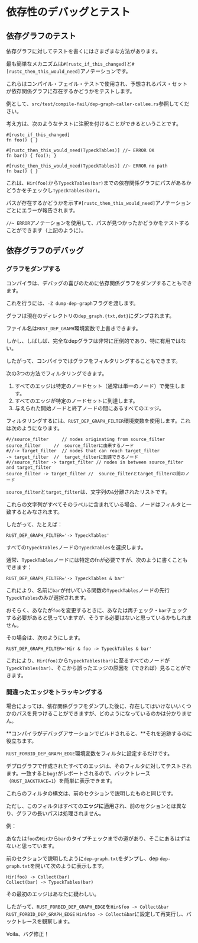 # <!--Debugging and Testing Dependencies--> 依存性のデバッグとテスト

## <!--Testing the dependency graph--> 依存グラフのテスト

<!--There are various ways to write tests against the dependency graph.-->
依存グラフに対してテストを書くにはさまざまな方法があります。
<!--The simplest mechanisms are the `#[rustc_if_this_changed]` and `#[rustc_then_this_would_need]` annotations.-->
最も簡単なメカニズムは`#[rustc_if_this_changed]`と`#[rustc_then_this_would_need]`アノテーションです。
<!--These are used in compile-fail tests to test whether the expected set of paths exist in the dependency graph.-->
これらはコンパイル・フェイル・テストで使用され、予想されるパス・セットが依存関係グラフに存在するかどうかをテストします。
<!--As an example, see `src/test/compile-fail/dep-graph-caller-callee.rs`.-->
例として、`src/test/compile-fail/dep-graph-caller-callee.rs`参照してください。

<!--The idea is that you can annotate a test like:-->
考え方は、次のようなテストに注釈を付けることができるということです。

```rust,ignore
#[rustc_if_this_changed]
fn foo() { }

#[rustc_then_this_would_need(TypeckTables)] //~ ERROR OK
fn bar() { foo(); }

#[rustc_then_this_would_need(TypeckTables)] //~ ERROR no path
fn baz() { }
```

<!--This will check whether there is a path in the dependency graph from `Hir(foo)` to `TypeckTables(bar)`.-->
これは、`Hir(foo)`から`TypeckTables(bar)`までの依存関係グラフにパスがあるかどうかをチェックし`TypeckTables(bar)`。
<!--An error is reported for each `#[rustc_then_this_would_need]` annotation that indicates whether a path exists.-->
パスが存在するかどうかを示す`#[rustc_then_this_would_need]`アノテーションごとにエラーが報告されます。
<!--`//~ ERROR` annotations can then be used to test if a path is found (as demonstrated above).-->
`//~ ERROR`アノテーションを使用して、パスが見つかったかどうかをテストすることができます（上記のように）。

## <!--Debugging the dependency graph--> 依存グラフのデバッグ

### <!--Dumping the graph--> グラフをダンプする

<!--The compiler is also capable of dumping the dependency graph for your debugging pleasure.-->
コンパイラは、デバッグの喜びのために依存関係グラフをダンプすることもできます。
<!--To do so, pass the `-Z dump-dep-graph` flag.-->
これを行うには、`-Z dump-dep-graph`フラグを渡します。
<!--The graph will be dumped to `dep_graph.{txt,dot}` in the current directory.-->
グラフは現在のディレクトリの`dep_graph.{txt,dot}`にダンプされます。
<!--You can override the filename with the `RUST_DEP_GRAPH` environment variable.-->
ファイル名は`RUST_DEP_GRAPH`環境変数で上書きできます。

<!--Frequently, though, the full dep graph is quite overwhelming and not particularly helpful.-->
しかし、しばしば、完全なdepグラフは非常に圧倒的であり、特に有用ではない。
<!--Therefore, the compiler also allows you to filter the graph.-->
したがって、コンパイラではグラフをフィルタリングすることもできます。
<!--You can filter in three ways:-->
次の3つの方法でフィルタリングできます。

1. <!--All edges originating in a particular set of nodes (usually a single node).-->
    すべてのエッジは特定のノードセット（通常は単一のノード）で発生します。
2. <!--All edges reaching a particular set of nodes.-->
    すべてのエッジが特定のノードセットに到達します。
3. <!--All edges that lie between given start and end nodes.-->
    与えられた開始ノードと終了ノードの間にあるすべてのエッジ。

<!--To filter, use the `RUST_DEP_GRAPH_FILTER` environment variable, which should look like one of the following:-->
フィルタリングするには、`RUST_DEP_GRAPH_FILTER`環境変数を使用します。これは次のようになります。

```text
#//source_filter     // nodes originating from source_filter
source_filter     //  source_filterに由来するノード
#//-> target_filter  // nodes that can reach target_filter
-> target_filter  //  target_filterに到達できるノード
#//source_filter -> target_filter // nodes in between source_filter and target_filter
source_filter -> target_filter //  source_filterとtarget_filterの間のノード
```

<!--`source_filter` and `target_filter` are a `&` -separated list of strings.-->
`source_filter`と`target_filter`は、文字列の`&`分離されたリストです。
<!--A node is considered to match a filter if all of those strings appear in its label.-->
これらの文字列がすべてそのラベルに含まれている場合、ノードはフィルタと一致するとみなされます。
<!--So, for example:-->
したがって、たとえば：

```text
RUST_DEP_GRAPH_FILTER='-> TypeckTables'
```

<!--would select the predecessors of all `TypeckTables` nodes.-->
すべての`TypeckTables`ノードの`TypeckTables`を選択します。
<!--Usually though you want the `TypeckTables` node for some particular fn, so you might write:-->
通常、`TypeckTables`ノードには特定のfnが必要ですが、次のように書くこともできます：

```text
RUST_DEP_GRAPH_FILTER='-> TypeckTables & bar'
```

<!--This will select only the predecessors of `TypeckTables` nodes for functions with `bar` in their name.-->
これにより、名前に`bar`が付いている関数の`TypeckTables`ノードの先行`TypeckTables`のみが選択されます。

<!--Perhaps you are finding that when you change `foo` you need to re-type-check `bar`, but you don't think you should have to.-->
おそらく、あなたが`foo`を変更するときに、あなたは再チェック・`bar`チェックする必要があると思っていますが、そうする必要はないと思っているかもしれません。
<!--In that case, you might do:-->
その場合は、次のようにします。

```text
RUST_DEP_GRAPH_FILTER='Hir & foo -> TypeckTables & bar'
```

<!--This will dump out all the nodes that lead from `Hir(foo)` to `TypeckTables(bar)`, from which you can (hopefully) see the source of the erroneous edge.-->
これにより、`Hir(foo)`から`TypeckTables(bar)`に至るすべてのノードが`TypeckTables(bar)`、そこから誤ったエッジの原因を（できれば）見ることができます。

### <!--Tracking down incorrect edges--> 間違ったエッジをトラッキングする

<!--Sometimes, after you dump the dependency graph, you will find some path that should not exist, but you will not be quite sure how it came to be.-->
場合によっては、依存関係グラフをダンプした後に、存在してはいけないいくつかのパスを見つけることができますが、どのようになっているのかは分かりません。
<!--**When the compiler is built with debug assertions,** it can help you track that down.-->
**コンパイラがデバッグアサーションでビルドされると、**それを追跡するのに役立ちます。
<!--Simply set the `RUST_FORBID_DEP_GRAPH_EDGE` environment variable to a filter.-->
`RUST_FORBID_DEP_GRAPH_EDGE`環境変数をフィルタに設定するだけです。
<!--Every edge created in the dep-graph will be tested against that filter – if it matches, a `bug!` is reported, so you can easily see the backtrace (`RUST_BACKTRACE=1`).-->
デプログラフで作成されたすべてのエッジは、そのフィルタに対してテストされます。一致すると`bug!`がレポートされるので、バックトレース（`RUST_BACKTRACE=1`）を簡単に表示できます。

<!--The syntax for these filters is the same as described in the previous section.-->
これらのフィルタの構文は、前のセクションで説明したものと同じです。
<!--However, note that this filter is applied to every **edge** and doesn't handle longer paths in the graph, unlike the previous section.-->
ただし、このフィルタはすべての**エッジに**適用され、前のセクションとは異なり、グラフの長いパスは処理されません。

<!--Example:-->
例：

<!--You find that there is a path from the `Hir` of `foo` to the type check of `bar` and you don't think there should be.-->
あなたは`foo`の`Hir`から`bar`のタイプチェックまでの道があり、そこにあるはずはないと思っています。
<!--You dump the dep-graph as described in the previous section and open `dep-graph.txt` to see something like:-->
前のセクションで説明したように`dep-graph.txt`をダンプし、dep `dep-graph.txt`を開いて次のように表示します。

```text
Hir(foo) -> Collect(bar)
Collect(bar) -> TypeckTables(bar)
```

<!--That first edge looks suspicious to you.-->
その最初のエッジはあなたに疑わしい。
<!--So you set `RUST_FORBID_DEP_GRAPH_EDGE` to `Hir&foo -> Collect&bar`, re-run, and then observe the backtrace.-->
したがって、`RUST_FORBID_DEP_GRAPH_EDGE`を`Hir&foo -> Collect&bar` `RUST_FORBID_DEP_GRAPH_EDGE` `Hir&foo -> Collect&bar`に設定して再実行し、バックトレースを観察します。
<!--Voila, bug fixed!-->
Voila、バグ修正！
